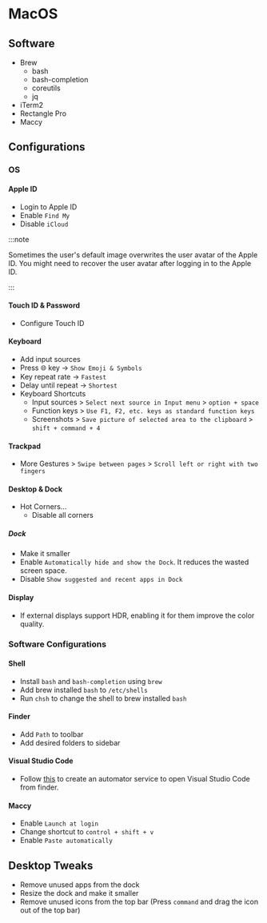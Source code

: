 # MacOS

## Software

- Brew
  - bash
  - bash-completion
  - coreutils
  - jq
- iTerm2
- Rectangle Pro
- Maccy

## Configurations

### OS

#### Apple ID

- Login to Apple ID
- Enable `Find My`
- Disable `iCloud`

:::note

Sometimes the user's default image overwrites the user avatar of the Apple ID. You might need to recover the user avatar after logging in to the Apple ID.

:::

#### Touch ID & Password

- Configure Touch ID

#### Keyboard

- Add input sources
- Press 🌐 key -> `Show Emoji & Symbols`
- Key repeat rate -> `Fastest`
- Delay until repeat -> `Shortest`
- Keyboard Shortcuts
  - Input sources > `Select next source in Input menu` > `option + space`
  - Function keys > `Use F1, F2, etc. keys as standard function keys`
  - Screenshots > `Save picture of selected area to the clipboard` > `shift + command + 4`

#### Trackpad

- More Gestures > `Swipe between pages` > `Scroll left or right with two fingers`

#### Desktop & Dock

- Hot Corners...
  - Disable all corners

##### Dock

- Make it smaller
- Enable `Automatically hide and show the Dock`. It reduces the wasted screen space.
- Disable `Show suggested and recent apps in Dock`

#### Display

- If external displays support HDR, enabling it for them improve the color quality.

### Software Configurations

#### Shell

- Install `bash` and `bash-completion` using `brew`
- Add brew installed `bash` to `/etc/shells`
- Run `chsh` to change the shell to brew installed `bash`

#### Finder

- Add `Path` to toolbar
- Add desired folders to sidebar

#### Visual Studio Code

- Follow [this](https://stackoverflow.com/a/64065309/1003464) to create an automator service to open Visual Studio Code from finder.

#### Maccy

- Enable `Launch at login`
- Change shortcut to `control + shift + v`
- Enable `Paste automatically`

## Desktop Tweaks

- Remove unused apps from the dock
- Resize the dock and make it smaller
- Remove unused icons from the top bar (Press `command` and drag the icon out of the top bar)
